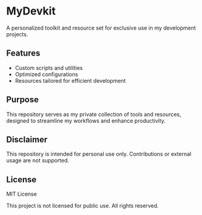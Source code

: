 # MyDevkit

A personalized toolkit and resource set for exclusive use in my development projects.

## Features

- Custom scripts and utilities
- Optimized configurations
- Resources tailored for efficient development

## Purpose

This repository serves as my private collection of tools and resources, designed to streamline my workflows and enhance productivity.

## Disclaimer

This repository is intended for personal use only. Contributions or external usage are not supported.

## License

MIT License

This project is not licensed for public use. All rights reserved.
